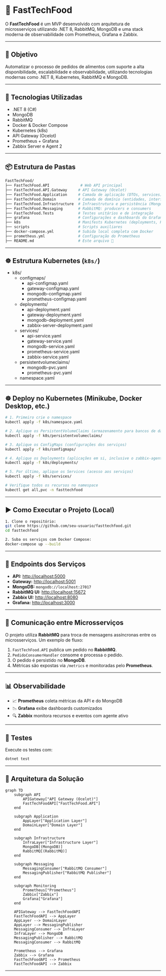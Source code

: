 # 🍔 FastTechFood
O **FastTechFood** é um MVP desenvolvido com arquitetura de microsserviços utilizando .NET 8, RabbitMQ, MongoDB e uma stack moderna de observabilidade com Prometheus, Grafana e Zabbix.

---
## 📌 Objetivo
Automatizar o processo de pedidos de alimentos com suporte a alta disponibilidade, escalabilidade e observabilidade, utilizando tecnologias modernas como .NET 8, Kubernetes, RabbitMQ e MongoDB.

---
## 🚀 Tecnologias Utilizadas
- .NET 8 (C#)
- MongoDB
- RabbitMQ
- Docker & Docker Compose
- Kubernetes (k8s)
- API Gateway (Ocelot)
- Prometheus + Grafana
- Zabbix Server e Agent 2
---
## 📦 Estrutura de Pastas
```bash
FastTechFood/
├── FastTechFood.API              # Web API principal
├── FastTechFood.API.Gateway     # API Gateway (Ocelot)
├── FastTechFood.Application     # Camada de aplicação (DTOs, services)
├── FastTechFood.Domain          # Camada de domínio (entidades, interfaces)
├── FastTechFood.Infrastructure  # Infraestrutura e persistência (MongoDB)
├── FastTechFood.Messaging       # RabbitMQ: producers e consumers
├── FastTechFood.Tests           # Testes unitários e de integração
├── grafana                      # Configurações e dashboards do Grafana
├── k8s                          # Manifests Kubernetes (deployments, PVC, services)
├── scripts                      # Scripts auxiliares
├── docker-compose.yml           # Subida local completa com Docker
├── prometheus.yml               # Configuração do Prometheus
├── README.md                    # Este arquivo 🙂
```
---
## ☸️ Estrutura Kubernetes (`k8s/`)
- k8s/
  - configmaps/
    - api-configmap.yaml
    - gateway-configmap.yaml
    - mongodb-configmap.yaml
    - prometheus-configmap.yaml
  - deployments/
    - api-deployment.yaml
    - gateway-deployment.yaml
    - mongodb-deployment.yaml
    - zabbix-server-deployment.yaml
  - services/
    - api-service.yaml
    - gateway-service.yaml
    - mongodb-service.yaml
    - prometheus-service.yaml
    - zabbix-service.yaml
  - persistentvolumeclaims/
    - mongodb-pvc.yaml
    - prometheus-pvc.yaml
  - namespace.yaml
---
## ☸️ Deploy no Kubernetes (Minikube, Docker Desktop, etc.)
```bash
# 1. Primeiro crie o namespace
kubectl apply -f k8s/namespace.yaml

# 2. Aplique os PersistentVolumeClaims (armazenamento para bancos de dados)
kubectl apply -f k8s/persistentvolumeclaims/

# 3. Aplique os ConfigMaps (configurações dos serviços)
kubectl apply -f k8s/configmaps/

# 4. Aplique os Deployments (aplicações em si, inclusive o zabbix-agent2)
kubectl apply -f k8s/deployments/

# 5. Por último, aplique os Services (acesso aos serviços)
kubectl apply -f k8s/services/

# Verifique todos os recursos no namespace
kubectl get all,pvc -n fasttechfood
```
---
## ▶️ Como Executar o Projeto (Local)
```bash
1. Clone o repositório:
git clone https://github.com/seu-usuario/fasttechfood.git
cd fasttechfood

2. Suba os serviços com Docker Compose:
docker-compose up --build
````
---
## 🔗 Endpoints dos Serviços
- **API:** [http://localhost:5000](http://localhost:5000)
- **Gateway:** [http://localhost:5001](http://localhost:5001)
- **MongoDB:** `mongodb://localhost:27017`
- **RabbitMQ UI:** [http://localhost:15672](http://localhost:15672)
- **Zabbix UI:** [http://localhost:8080](http://localhost:8080)
- **Grafana:** [http://localhost:3000](http://localhost:3000)
---
## 📮 Comunicação entre Microsserviços
O projeto utiliza **RabbitMQ** para troca de mensagens assíncronas entre os microsserviços. Um exemplo de fluxo:
1. `FastTechFood.API` publica um pedido no **RabbitMQ**.
2. `PedidoConsumerHandler` consome e processa o pedido.
3. O pedido é persistido no **MongoDB**.
4. Métricas são expostas via `/metrics` e monitoradas pelo **Prometheus**.
---
## 📊 Observabilidade
- 📈 **Prometheus** coleta métricas da API e do MongoDB
- 📉 **Grafana** exibe dashboards customizados
- 🔍 **Zabbix** monitora recursos e eventos com agente ativo
---
## 🧪 Testes
Execute os testes com:
```bash
dotnet test
````
---
## 📐 Arquitetura da Solução
```mermaid
graph TD
    subgraph API
        APIGateway["API Gateway (Ocelot)"]
        FastTechFoodAPI["FastTechFood.API"]
    end

    subgraph Application
        AppLayer["Application Layer"]
        DomainLayer["Domain Layer"]
    end

    subgraph Infrastructure
        InfraLayer["Infrastructure Layer"]
        MongoDB[(MongoDB)]
        RabbitMQ[(RabbitMQ)]
    end

    subgraph Messaging
        MessagingConsumer["RabbitMQ Consumer"]
        MessagingPublisher["RabbitMQ Publisher"]
    end

    subgraph Monitoring
        Prometheus["Prometheus"]
        Zabbix["Zabbix"]
        Grafana["Grafana"]
    end

    APIGateway --> FastTechFoodAPI
    FastTechFoodAPI --> AppLayer
    AppLayer --> DomainLayer
    AppLayer --> MessagingPublisher
    MessagingConsumer --> InfraLayer
    InfraLayer --> MongoDB
    MessagingPublisher --> RabbitMQ
    MessagingConsumer --> RabbitMQ

    Prometheus --> Grafana
    Zabbix --> Grafana
    FastTechFoodAPI --> Prometheus
    FastTechFoodAPI --> Zabbix
```
---
